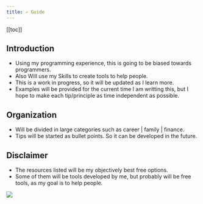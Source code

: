 ```yaml
---
title: ✍️ Guide
---
```




[[toc]]

## Introduction

 - Using my programming experience, this is going to be biased towards programmers.
 - Also Will use my Skills to create tools to help people.
 - This is a work in progress, so it will be updated as I learn more.
 - Examples will be provided for the current time I am writting this, but I hope to make each tip/principle as time independent as possible.


## Organization

- Will be divided in large categories such as career | family | finance. 
- Tips will be started as bullet points. So it can be developed in the future.

## Disclaimer

- The resources listed will be my objectively best free options.
- Some of them will be tools developed by me, but probably will be free tools, as my goal is to help people.

![](https://media.giphy.com/media/XD9o33QG9BoMis7iM4/giphy.gif)








